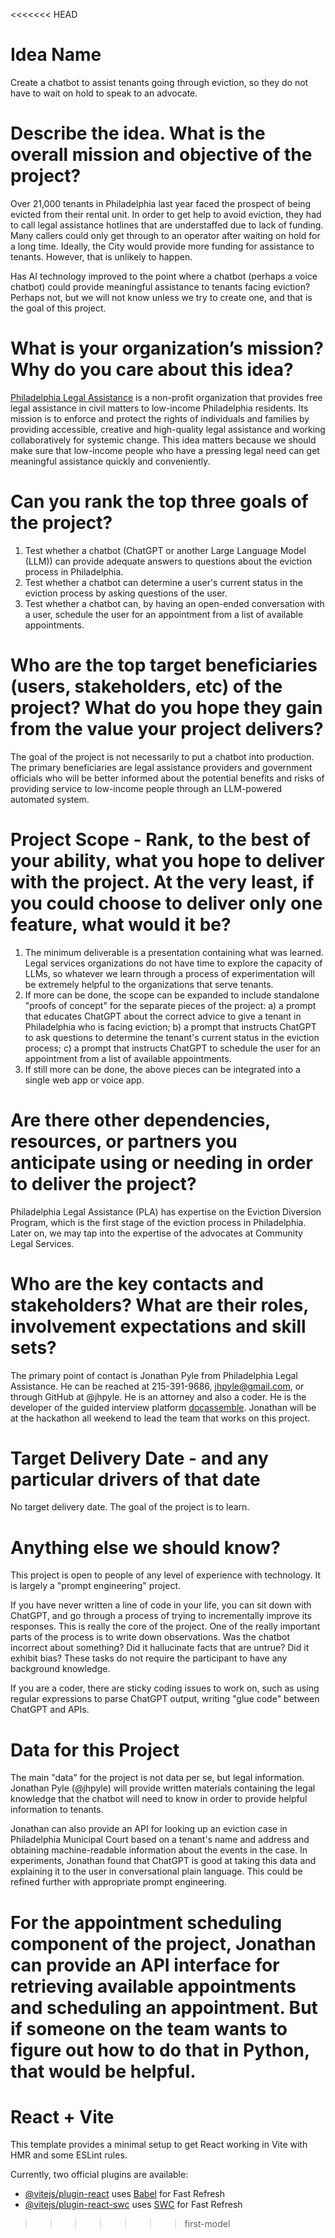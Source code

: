 <<<<<<< HEAD
# Idea Name

Create a chatbot to assist tenants going through eviction, so they do not have to wait on hold to speak to an advocate.

# Describe the idea. What is the overall mission and objective of the project? 

Over 21,000 tenants in Philadelphia last year faced the prospect of being evicted from their rental unit. In order to get help to avoid eviction, they had to call legal assistance hotlines that are understaffed due to lack of funding. Many callers could only get through to an operator after waiting on hold for a long time. Ideally, the City would provide more funding for assistance to tenants. However, that is unlikely to happen.

Has AI technology improved to the point where a chatbot (perhaps a voice chatbot) could provide meaningful assistance to tenants facing eviction? Perhaps not, but we will not know unless we try to create one, and that is the goal of this project.

# What is your organization’s mission? Why do you care about this idea? 

[Philadelphia Legal Assistance](https://github.com/philadelphialegalassistance) is a non-profit organization that provides free legal assistance in civil matters to low-income Philadelphia residents. Its mission is to enforce and protect the rights of individuals and families by providing accessible, creative and high-quality legal assistance and working collaboratively for systemic change. This idea matters because we should make sure that low-income people who have a pressing legal need can get meaningful assistance quickly and conveniently.

# Can you rank the top three goals of the project? 

1. Test whether a chatbot (ChatGPT or another Large Language Model (LLM)) can provide adequate answers to questions about the eviction process in Philadelphia.
2. Test whether a chatbot can determine a user's current status in the eviction process by asking questions of the user.
3. Test whether a chatbot can, by having an open-ended conversation with a user, schedule the user for an appointment from a list of available appointments.

# Who are the top target beneficiaries (users, stakeholders, etc) of the project? What do you hope they gain from the value your project delivers? 

The goal of the project is not necessarily to put a chatbot into production. The primary beneficiaries are legal assistance providers and government officials who will be better informed about the potential benefits and risks of providing service to low-income people through an LLM-powered automated system.

# Project Scope - Rank, to the best of your ability, what you hope to deliver with the project. At the very least, if you could choose to deliver only one feature, what would it be?

1. The minimum deliverable is a presentation containing what was learned. Legal services organizations do not have time to explore the capacity of LLMs, so whatever we learn through a process of experimentation will be extremely helpful to the organizations that serve tenants.
2. If more can be done, the scope can be expanded to include standalone "proofs of concept" for the separate pieces of the project: a) a prompt that educates ChatGPT about the correct advice to give a tenant in Philadelphia who is facing eviction; b) a prompt that instructs ChatGPT to ask questions to determine the tenant's current status in the eviction process; c) a prompt that instructs ChatGPT to schedule the user for an appointment from a list of available appointments.
3. If still more can be done, the above pieces can be integrated into a single web app or voice app.

# Are there other dependencies, resources, or partners you anticipate using or needing in order to deliver the project? 
Philadelphia Legal Assistance (PLA) has expertise on the Eviction Diversion Program, which is the first stage of the eviction process in Philadelphia. Later on, we may tap into the expertise of the advocates at Community Legal Services.

# Who are the key contacts and stakeholders? What are their roles, involvement expectations and skill sets? 
The primary point of contact is Jonathan Pyle from Philadelphia Legal Assistance. He can be reached at 215-391-9686, jhpyle@gmail.com, or through GitHub at @jhpyle. He is an attorney and also a coder. He is the developer of the guided interview platform [docassemble](https://github.com/jhpyle/docassemble). Jonathan will be at the hackathon all weekend to lead the team that works on this project.

# Target Delivery Date - and any particular drivers of that date
No target delivery date. The goal of the project is to learn.

# Anything else we should know? 
This project is open to people of any level of experience with technology. It is largely a "prompt engineering" project.

If you have never written a line of code in your life, you can sit down with ChatGPT, and go through a process of trying to incrementally improve its responses. This is really the core of the project. One of the really important parts of the process is to write down observations. Was the chatbot incorrect about something? Did it hallucinate facts that are untrue? Did it exhibit bias? These tasks do not require the participant to have any background knowledge.

If you are a coder, there are sticky coding issues to work on, such as using regular expressions to parse ChatGPT output, writing "glue code" between ChatGPT and APIs.

# Data for this Project
The main "data" for the project is not data per se, but legal information. Jonathan Pyle (@jhpyle) will provide written materials containing the legal knowledge that the chatbot will need to know in order to provide helpful information to tenants.

Jonathan can also provide an API for looking up an eviction case in Philadelphia Municipal Court based on a tenant's name and address and obtaining machine-readable information about the events in the case. In experiments, Jonathan found that ChatGPT is good at taking this data and explaining it to the user in conversational plain language. This could be refined further with appropriate prompt engineering.

For the appointment scheduling component of the project, Jonathan can provide an API interface for retrieving available appointments and scheduling an appointment. But if someone on the team wants to figure out how to do that in Python, that would be helpful. 
=======
# React + Vite

This template provides a minimal setup to get React working in Vite with HMR and some ESLint rules.

Currently, two official plugins are available:

- [@vitejs/plugin-react](https://github.com/vitejs/vite-plugin-react/blob/main/packages/plugin-react/README.md) uses [Babel](https://babeljs.io/) for Fast Refresh
- [@vitejs/plugin-react-swc](https://github.com/vitejs/vite-plugin-react-swc) uses [SWC](https://swc.rs/) for Fast Refresh
>>>>>>> first-model
